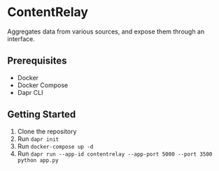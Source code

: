 # ContentRelay
Aggregates data from various sources, and expose them through an interface.

## Prerequisites

- Docker
- Docker Compose
- Dapr CLI

## Getting Started

1. Clone the repository
2. Run `dapr init`
3. Run `docker-compose up -d`
4. Run `dapr run --app-id contentrelay --app-port 5000 --port 3500 python app.py`


